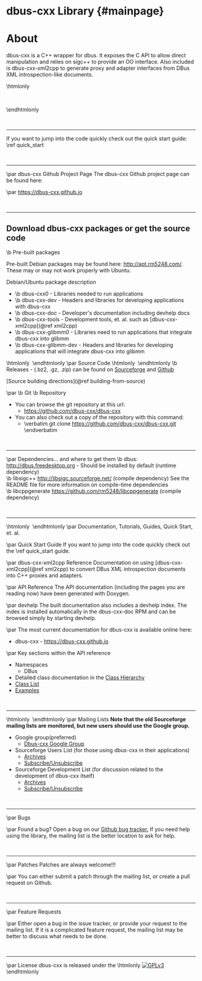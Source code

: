 dbus-cxx Library {#mainpage}
===


# About
dbus-cxx is a C++ wrapper for dbus. It exposes the C API to allow direct
manipulation and relies on sigc++ to provide an OO interface. Also included
is dbus-cxx-xml2cpp to generate proxy and adapter interfaces from DBus XML
introspection-like documents.

 \htmlonly
 <script type="text/javascript" src="https://www.ohloh.net/p/330958/widgets/project_users.js?style=red"></script><br>
 <script type="text/javascript" src="https://www.ohloh.net/p/330958/widgets/project_partner_badge.js"></script>
 \endhtmlonly

 <br><hr>

 If you want to jump into the code quickly check out the quick start guide:
 \ref quick_start
 
 <br><hr>
 
 \par dbus-cxx Github Project Page
 The dbus-cxx Github project page can be found here:

 \par
 <a href="https://dbus-cxx.github.io">https://dbus-cxx.github.io</a>

 <br><hr>

 <h2>Download dbus-cxx packages or get the source code</h2>
 

 \b Pre-built packages

 Pre-built Debian packages may be found here: <a href="http://apt.rm5248.com/">http://apt.rm5248.com/</a>.  These may or may not work properly with Ubuntu.

 Debian/Ubuntu package description
 - \b dbus-cxx0 - Libraries needed to run applications
 - \b dbus-cxx-dev - Headers and libraries for developing applications with dbus-cxx
 - \b dbus-cxx-doc - Developer's documentation including devhelp docs
 - \b dbus-cxx-tools - Development tools, et. al. such as  [dbus-cxx-xml2cpp](@ref xml2cpp)
 - \b dbus-cxx-glibmm0 - Libraries need to run applications that integrate dbus-cxx into glibmm
 - \b dbus-cxx-glibmm-dev - Headers and libraries for developing applications that will integrate dbus-cxx into glibmm
 

 \htmlonly <img src="sourcecode-small.png" alt=""/> \endhtmlonly
 \par Source Code
 \htmlonly <img src="download-small.png" alt=""/> \endhtmlonly
 \b Releases - (.bz2, .gz, .zip) can be found on <a href="http://sourceforge.net/project/dbus-cxx/files">Sourceforge</a> and <a href="https://github.com/dbus-cxx/dbus-cxx/releases">Github</a>

  [Source building directions](@ref building-from-source)

 \par
 \b Git \b Repository
 - You can browse the git repository at this url:
   - <a href="https://github.com/dbus-cxx/dbus-cxx">https://github.com/dbus-cxx/dbus-cxx</a>
 - You can also check out a copy of the repository with this command:
   - \verbatim git clone https://github.com/dbus-cxx/dbus-cxx.git \endverbatim

 <br><hr>

 \par Dependencies... and where to get them
 \b dbus: <a href="http://dbus.freedesktop.org">http://dbus.freedesktop.org</a> - Should be installed by default (runtime dependency) <br/>
 \b libsigc++ <a href="http://libsigc.sourceforge.net/">http://libsigc.sourceforge.net/</a> (compile dependency)
 See the README file for more information on compile-time dependencies <br/>
 \b libcppgenerate <a href="https://github.com/rm5248/libcppgenerate">https://github.com/rm5248/libcppgenerate</a> (compile dependency)

 <br><hr>

 \htmlonly <img src="documents-small.png" alt=""/> \endhtmlonly
 \par Documentation, Tutorials, Guides, Quick Start, et. al.

 \par Quick Start Guide
 If you want to jump into the code quickly check out the \ref quick_start guide.
 
 \par dbus-cxx-xml2cpp Reference
 Documentation on using  [dbus-cxx-xml2cpp](@ref xml2cpp) to convert DBus XML introspection
 documents into C++ proxies and adapters.
 
 \par API Reference
 The API documentation (including the pages you are reading now) have been generated
 with Doxygen.

 \par devhelp
 The built documentation also includes a devhelp index. The index is installed
 automatically in the dbus-cxx-doc RPM and can be browsed simply by starting
 devhelp.

 \par
 The most current documentation for dbus-cxx is available online here:
 - dbus-cxx - <a href="https://dbus-cxx.github.io">https://dbus-cxx.github.io</a>

 \par Key sections within the API reference
 - Namespaces
   - DBus
 - Detailed class documentation in the <a href="hierarchy.html">Class Hierarchy</a>
 - <a href="annotated.html">Class List</a>
 - <a href="examples.html">Examples</a>

 <br><hr>

 \htmlonly <img src="envelope-small.png" alt=""/> \endhtmlonly
 \par Mailing Lists
 <b>Note that the old Sourceforge mailing lists are monitored, but new users should use the Google group.</b>
 <br/>
 - Google group(preferred)
   - <a href="https://groups.google.com/forum/#!forum/dbus-cxx">Dbus-cxx Google Group</a>
 - Sourceforge Users List (for those using dbus-cxx in their applications)
   - <a href="http://sourceforge.net/mailarchive/forum.php?forum_name=dbus-cxx-users">Archives</a>
   - <a href="http://lists.sourceforge.net/mailman/listinfo/dbus-cxx-users">Subscribe/Unsubscribe</a>
 - Sourceforge Development List (for discussion related to the development of dbus-cxx itself)
   - <a href="http://sourceforge.net/mailarchive/forum.php?forum_name=dbus-cxx-devel">Archives</a>
   - <a href="http://lists.sourceforge.net/mailman/listinfo/dbus-cxx-devel">Subscribe/Unsubscribe</a>

 

 <br><hr>

 \par Bugs

 \par 
 Found a bug?  Open a bug on our [Github bug tracker.](https://github.com/dbus-cxx/dbus-cxx/issues)
 If you need help using the library, the mailing list is the better location to ask for help.

 <br><hr>

 \par Patches
 Patches are always welcome!!!

 \par 
 You can either submit a patch through the mailing list, or create a pull request on Github.

 <br><hr>

 \par Feature Requests

 \par
 Either open a bug in the issue tracker, or provide your request to the mailing list.  If it is a complicated feature request,
 the mailing list may be better to discuss what needs to be done.

 <br><hr>

 \par License
 dbus-cxx is released under the \htmlonly <a href="http://www.gnu.org/licenses/gpl-3.0-standalone.html"><img src="gplv3.png" alt="GPLv3"/></a> \endhtmlonly

